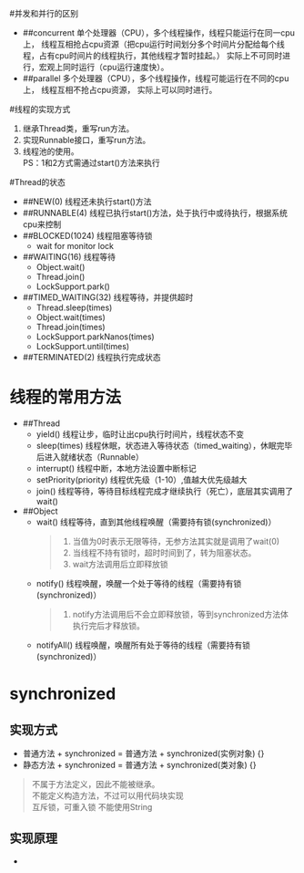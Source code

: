 #并发和并行的区别
- ##concurrent
    单个处理器（CPU），多个线程操作，线程只能运行在同一cpu上，
    线程互相抢占cpu资源（把cpu运行时间划分多个时间片分配给每个线程，占有cpu时间片的线程执行，其他线程才暂时挂起。）
    实际上不可同时进行，宏观上同时运行（cpu运行速度快）。
- ##parallel 
    多个处理器（CPU），多个线程操作，线程可能运行在不同的cpu上，
    线程互相不抢占cpu资源，
    实际上可以同时进行。

#线程的实现方式
1. 继承Thread类，重写run方法。
2. 实现Runnable接口，重写run方法。
3. 线程池的使用。  
PS：1和2方式需通过start()方法来执行

#Thread的状态
- ##NEW(0)
    线程还未执行start()方法
- ##RUNNABLE(4)
    线程已执行start()方法，处于执行中或待执行，根据系统cpu来控制
- ##BLOCKED(1024)
    线程阻塞等待锁
    - wait for monitor lock
- ##WAITING(16)
    线程等待
    - Object.wait()
    - Thread.join()
    - LockSupport.park()
- ##TIMED_WAITING(32)
    线程等待，并提供超时
    - Thread.sleep(times)
    - Object.wait(times)
    - Thread.join(times)
    - LockSupport.parkNanos(times)
    - LockSupport.until(times)
-  ##TERMINATED(2)
    线程执行完成状态
    
# 线程的常用方法
- ##Thread
    - yield() 线程让步，临时让出cpu执行时间片，线程状态不变
    - sleep(times) 线程休眠，状态进入等待状态（timed_waiting），休眠完毕后进入就绪状态（Runnable）
    - interrupt() 线程中断，本地方法设置中断标记
    - setPriority(priority) 线程优先级（1-10）,值越大优先级越大
    - join() 线程等待，等待目标线程完成才继续执行（死亡），底层其实调用了wait()
- ##Object
    - wait() 线程等待，直到其他线程唤醒（需要持有锁(synchronized)）
        > 1. 当值为0时表示无限等待，无参方法其实就是调用了wait(0)
        > 2. 当线程不持有锁时，超时时间到了，转为阻塞状态。
        > 3. wait方法调用后立即释放锁
    - notify() 线程唤醒，唤醒一个处于等待的线程（需要持有锁(synchronized)）
        > 1. notify方法调用后不会立即释放锁，等到synchronized方法体执行完后才释放锁。
    - notifyAll() 线程唤醒，唤醒所有处于等待的线程（需要持有锁(synchronized)）
    
# synchronized
## 实现方式
- 普通方法 + synchronized = 普通方法 + synchronized(实例对象) {}
- 静态方法 + synchronized = 普通方法 + synchronized(类对象) {}
> 不属于方法定义，因此不能被继承。  
> 不能定义构造方法，不过可以用代码块实现  
> 互斥锁，可重入锁
> 不能使用String

## 实现原理
- 





    

    



 

